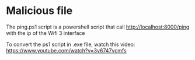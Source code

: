 # Malicious file

The ping.ps1 script is a powershell script that call <http://localhost:8000/ping> with the ip of the Wifi 3 interface

To convert the ps1 script in .exe file, watch this video: <https://www.youtube.com/watch?v=3y6747vcmfs>
